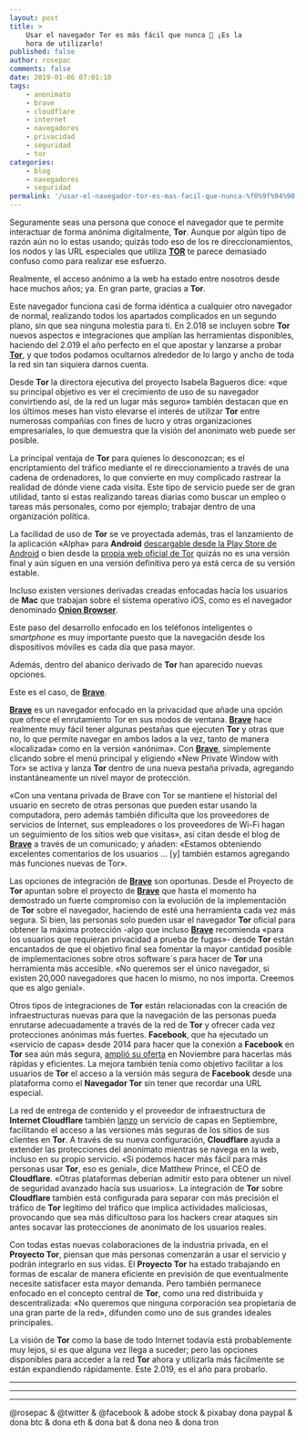 ```yaml
---
layout: post
title: >
    Usar el navegador Tor es más fácil que nunca 🔐 ¡Es la
    hora de utilizarlo!
published: false
author: rosepac
comments: false
date: 2019-01-06 07:01:10
tags:
    - anonimato
    - brave
    - cloudflare
    - internet
    - navegadores
    - privacidad
    - seguridad
    - tor
categories:
    - blog
    - navegadores
    - seguridad
permalink: '/usar-el-navegador-tor-es-mas-facil-que-nunca-%f0%9f%94%90-es-la-hora-de-utilizarlo'
---
```

Seguramente seas una persona que conoce el navegador que te permite interactuar de forma anónima digitalmente, **Tor**. Aunque por algún tipo de razón aún no lo estas usando; quizás todo eso de los re direccionamientos, los nodos y las URL especiales que utiliza **[TOR][1]** te parece demasiado confuso como para realizar ese esfuerzo.

Realmente, el acceso anónimo a la web ha estado entre nosotros desde hace muchos años; ya. En gran parte, gracias a **Tor**.

Este navegador funciona casi de forma idéntica a cualquier otro navegador de normal, realizando todos los apartados complicados en un segundo plano, sin que sea ninguna molestia para ti. En 2.018 se incluyen sobre **Tor** nuevos aspectos e integraciones que amplían las herramientas disponibles, haciendo del 2.019 el año perfecto en el que apostar y lanzarse a probar **[Tor][1]**, y que todos podamos ocultarnos alrededor de lo largo y ancho de toda la red sin tan siquiera darnos cuenta.

Desde **Tor** la directora ejecutiva del proyecto Isabela Bagueros dice: &#171;que su principal objetivo es ver el crecimiento de uso de su navegador convirtiendo así, de la red un lugar más seguro&#187; también destacan que en los últimos meses han visto elevarse el interés de utilizar **Tor** entre numerosas compañías con fines de lucro y otras organizaciones empresariales, lo que demuestra que la visión del anonimato web puede ser posible.

La principal ventaja de **Tor** para quienes lo desconozcan; es el encriptamiento del tráfico mediante el re direccionamiento a través de una cadena de ordenadores, lo que convierte en muy complicado rastrear la realidad de dónde viene cada visita. Este tipo de servicio puede ser de gran utilidad, tanto si estas realizando tareas diarias como buscar un empleo o tareas más personales, como por ejemplo; trabajar dentro de una organización política.

La facilidad de uso de **Tor** se ve proyectada además, tras el lanzamiento de la aplicación &#171;Alpha&#187; para **Android** [descargable desde la Play Store de Android][2] o bien desde la [propia web oficial de Tor][3] quizás no es una versión final y aún siguen en una versión definitiva pero ya está cerca de su versión estable.
  
Incluso existen versiones derivadas creadas enfocadas hacía los usuarios de **Mac** que trabajan sobre el sistema operativo iOS, como es el navegador denominado **[Onion Browser][4]**.

Este paso del desarrollo enfocado en los teléfonos inteligentes o _smartphone_ es muy importante puesto que la navegación desde los dispositivos móviles es cada día que pasa mayor.

Además, dentro del abanico derivado de **Tor** han aparecido nuevas opciones.
  
Este es el caso, de [**Brave**][5].

[**Brave**][6] es un navegador enfocado en la privacidad que añade una opción que ofrece el enrutamiento Tor en sus modos de ventana. [**Brave**][6] hace realmente muy fácil tener algunas pestañas que ejecuten **Tor** y otras que no, lo que permite navegar en ambos lados a la vez, tanto de manera &#171;localizada&#187; como en la versión &#171;anónima&#187;. Con [**Brave**][6], simplemente clicando sobre el menú principal y eligiendo &#171;New Private Window with Tor&#187; se activa y lanza **Tor** dentro de una nueva pestaña privada, agregando instantáneamente un nivel mayor de protección.

&#171;Con una ventana privada de Brave con Tor se mantiene el historial del usuario en secreto de otras personas que pueden estar usando la computadora, pero además también dificulta que los proveedores de servicios de Internet, sus empleadores o los proveedores de Wi-Fi hagan un seguimiento de los sitios web que visitas&#187;, así citan desde el blog de [**Brave**][6] a través de un comunicado; y añaden: &#171;Estamos obteniendo excelentes comentarios de los usuarios &#8230; [y] también estamos agregando más funciones nuevas de Tor&#187;.

Las opciones de integración de [**Brave**][6] son oportunas. Desde el Proyecto de **Tor** apuntan sobre el proyecto de [**Brave**][6] que hasta el momento ha demostrado un fuerte compromiso con la evolución de la implementación de **Tor** sobre el navegador, haciendo de esté una herramienta cada vez más segura. Si bien, las personas solo pueden usar el navegador **Tor** oficial para obtener la máxima protección -algo que incluso [**Brave**][6] recomienda &#171;para los usuarios que requieran privacidad a prueba de fugas&#187;- desde **Tor** están encantados de que el objetivo final sea fomentar la mayor cantidad posible de implementaciones sobre otros software´s para hacer de **Tor** una herramienta más accesible. &#171;No queremos ser el único navegador, si existen 20,000 navegadores que hacen lo mismo, no nos importa. Creemos que es algo genial&#187;.

Otros tipos de integraciones de **Tor** están relacionadas con la creación de infraestructuras nuevas para que la navegación de las personas pueda enrutarse adecuadamente a través de la red de **Tor** y ofrecer cada vez protecciones anónimas más fuertes. **Facebook**, que ha ejecutado un &#171;servicio de capas&#187; desde 2014 para hacer que la conexión a **Facebook** en **Tor** sea aún más segura, [amplió su oferta][7] en Noviembre para hacerlas más rápidas y eficientes. La mejora también tenía como objetivo facilitar a los usuarios de **Tor** el acceso a la versión más segura de **Facebook** desde una plataforma como el **Navegador Tor** sin tener que recordar una URL especial.

La red de entrega de contenido y el proveedor de infraestructura de **Internet Cloudflare** también [lanzo][8] un servicio de capas en Septiembre, facilitando el acceso a las versiones más seguras de los sitios de sus clientes en **Tor**. A través de su nueva configuración, **Cloudflare** ayuda a extender las protecciones del anonimato mientras se navega en la web, incluso en su propio servicio. &#171;Si podemos hacer más fácil para más personas usar **Tor**, eso es genial&#187;, dice Matthew Prince, el CEO de **Cloudflare**. &#171;Otras plataformas deberían admitir esto para obtener un nivel de seguridad avanzado hacía sus usuarios&#187;. La integración de **Tor** sobre **Cloudflare** también está configurada para separar con más precisión el tráfico de **Tor** legítimo del tráfico que implica actividades maliciosas, provocando que sea más dificultoso para los hackers crear ataques sin antes socavar las protecciones de anonimato de los usuarios reales.

Con todas estas nuevas colaboraciones de la industria privada, en el **Proyecto Tor**, piensan que más personas comenzarán a usar el servicio y podrán integrarlo en sus vidas. El **Proyecto Tor** ha estado trabajando en formas de escalar de manera eficiente en previsión de que eventualmente necesite satisfacer esta mayor demanda. Pero también permanece enfocado en el concepto central de **Tor**, como una red distribuida y descentralizada: &#171;No queremos que ninguna corporación sea propietaria de una gran parte de la red&#187;, difunden como uno de sus grandes ideales principales.

La visión de **Tor** como la base de todo Internet todavía está probablemente muy lejos, si es que alguna vez llega a suceder; pero las opciones disponibles para acceder a la red **Tor** ahora y utilizarla más fácilmente se están expandiendo rápidamente. Este 2.019, es el año para probarlo.

* * *


   


* * *


   


* * *


  



  



  @rosepac & @twitter & @facebook & adobe stock & pixabay dona paypal & dona btc & dona eth & dona bat & dona neo & dona tron


 [1]: https://elbo.in/tor
 [2]: https://elbo.in/playtor
 [3]: https://elbo.in/tordownload
 [4]: https://elbo.in/tormac
 [5]: https://elbo.in/brave
 [6]: https://brave.com/mun192
 [7]: https://elbo.in/facebookprivacityconnections
 [8]: https://elbo.in/cloudflareonions
